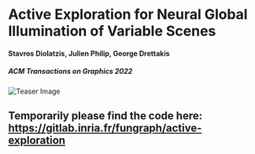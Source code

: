 # Active Exploration for Neural Global Illumination of Variable Scenes
#### Stavros Diolatzis, Julien Philip, George Drettakis
##### ACM Transactions on Graphics 2022

![Teaser Image](http://www-sop.inria.fr/reves/Basilic/2022/DPD22/teaser.jpg)

## Temporarily please find the code here: https://gitlab.inria.fr/fungraph/active-exploration

